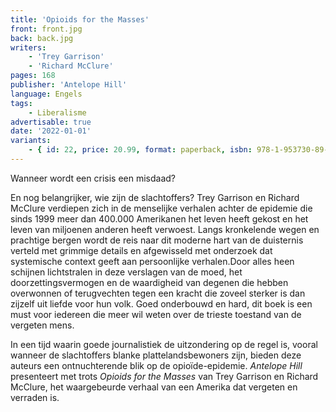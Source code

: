 ```yaml
---
title: 'Opioids for the Masses'
front: front.jpg
back: back.jpg
writers:
    - 'Trey Garrison'
    - 'Richard McClure'
pages: 168
publisher: 'Antelope Hill'
language: Engels
tags:
    - Liberalisme
advertisable: true
date: '2022-01-01'
variants:
    - { id: 22, price: 20.99, format: paperback, isbn: 978-1-953730-89-3 }
---
```


Wanneer wordt een crisis een misdaad?
 
En nog belangrijker, wie zijn de slachtoffers? Trey Garrison en Richard McClure verdiepen zich in de menselijke verhalen achter de epidemie die sinds 1999 meer dan 400.000 Amerikanen het leven heeft gekost en het leven van miljoenen anderen heeft verwoest. Langs kronkelende wegen en prachtige bergen wordt de reis naar dit moderne hart van de duisternis verteld met grimmige details en afgewisseld met onderzoek dat systemische context geeft aan persoonlijke verhalen.Door alles heen schijnen lichtstralen in deze verslagen van de moed, het doorzettingsvermogen en de waardigheid van degenen die hebben overwonnen of terugvechten tegen een kracht die zoveel sterker is dan zijzelf uit liefde voor hun volk. Goed onderbouwd en hard, dit boek is een must voor iedereen die meer wil weten over de trieste toestand van de vergeten mens.
 
In een tijd waarin goede journalistiek de uitzondering op de regel is, vooral wanneer de slachtoffers blanke plattelandsbewoners zijn, bieden deze auteurs een ontnuchterende blik op de opioïde-epidemie. *Antelope Hill* presenteert met trots *Opioids for the Masses* van Trey Garrison en Richard McClure, het waargebeurde verhaal van een Amerika dat vergeten en verraden is.
